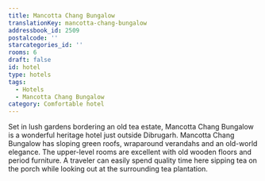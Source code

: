 ```yaml
---
title: Mancotta Chang Bungalow
translationKey: mancotta-chang-bungalow
addressbook_id: 2509
postalcode: ''
starcategories_id: ''
rooms: 6
draft: false
id: hotel
type: hotels
tags:
  - Hotels
  - Mancotta Chang Bungalow
category: Comfortable hotel
---
```

Set in lush gardens bordering an old tea estate, Mancotta Chang Bungalow is a wonderful heritage hotel just outside Dibrugarh. Mancotta Chang Bungalow has sloping green roofs, wraparound verandahs and an old-world elegance. The upper-level rooms are excellent with old wooden floors and period furniture. A traveler can easily spend quality time here sipping tea on the porch while looking out at the surrounding tea plantation.